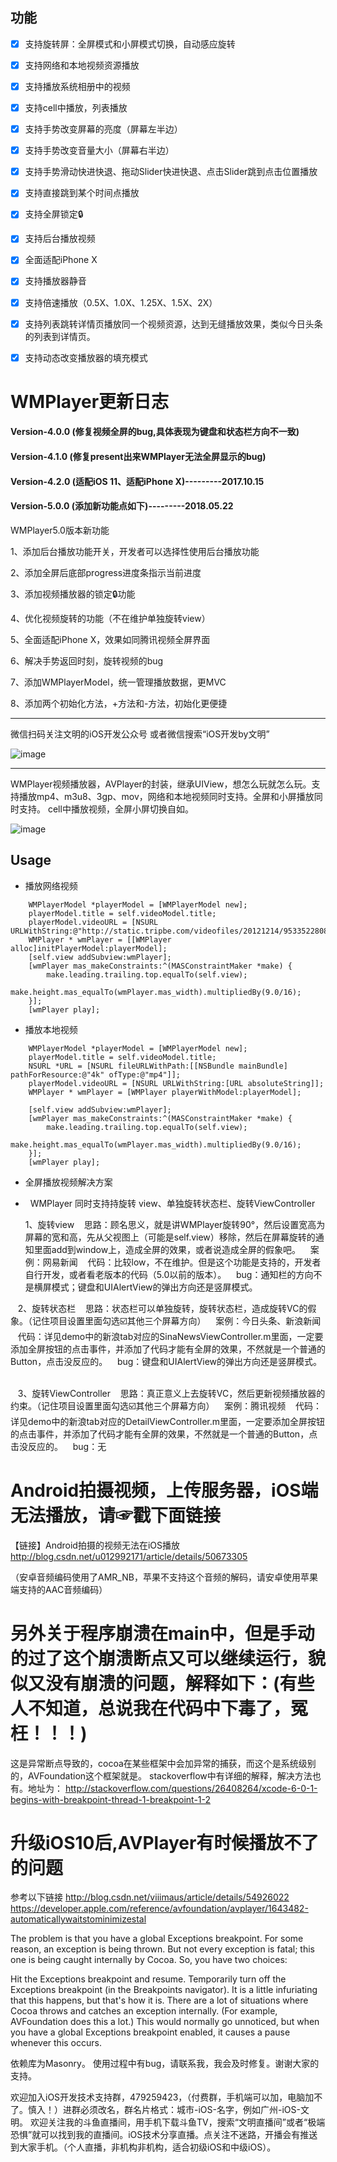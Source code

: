 ## 功能
- [x] 支持旋转屏：全屏模式和小屏模式切换，自动感应旋转
- [x] 支持网络和本地视频资源播放
- [x] 支持播放系统相册中的视频
- [x] 支持cell中播放，列表播放
- [x] 支持手势改变屏幕的亮度（屏幕左半边）
- [x] 支持手势改变音量大小（屏幕右半边）
- [x] 支持手势滑动快进快退、拖动Slider快进快退、点击Slider跳到点击位置播放
- [x] 支持直接跳到某个时间点播放
- [x] 支持全屏锁定🔒
- [x] 支持后台播放视频
- [x] 全面适配iPhone X
- [x] 支持播放器静音
- [x] 支持倍速播放（0.5X、1.0X、1.25X、1.5X、2X）
- [x] 支持列表跳转详情页播放同一个视频资源，达到无缝播放效果，类似今日头条的列表到详情页。
- [x] 支持动态改变播放器的填充模式


# WMPlayer更新日志

#### Version-4.0.0 (修复视频全屏的bug,具体表现为键盘和状态栏方向不一致)
#### Version-4.1.0 (修复present出来WMPlayer无法全屏显示的bug)
#### Version-4.2.0 (适配iOS 11、适配iPhone X)---------2017.10.15
#### Version-5.0.0 (添加新功能点如下)---------2018.05.22

WMPlayer5.0版本新功能

1、添加后台播放功能开关，开发者可以选择性使用后台播放功能

2、添加全屏后底部progress进度条指示当前进度

3、添加视频播放器的锁定🔒功能

4、优化视频旋转的功能（不在维护单独旋转view）

5、全面适配iPhone X，效果如同腾讯视频全屏界面

6、解决手势返回时刻，旋转视频的bug

7、添加WMPlayerModel，统一管理播放数据，更MVC

8、添加两个初始化方法，+方法和-方法，初始化更便捷


---
微信扫码关注文明的iOS开发公众号
或者微信搜索“iOS开发by文明”

![image](https://github.com/zhengwenming/WMPlayer/blob/master/PlayerDemo/gzh.jpg)

---

WMPlayer视频播放器，AVPlayer的封装，继承UIView，想怎么玩就怎么玩。支持播放mp4、m3u8、3gp、mov，网络和本地视频同时支持。全屏和小屏播放同时支持。
cell中播放视频，全屏小屏切换自如。

![image](https://github.com/zhengwenming/WMPlayer/blob/master/PlayerDemo/WMPlayer.gif)   

## Usage

* 播放网络视频

```
    WMPlayerModel *playerModel = [WMPlayerModel new];
    playerModel.title = self.videoModel.title;
    playerModel.videoURL = [NSURL URLWithString:@"http://static.tripbe.com/videofiles/20121214/9533522808.f4v.mp4"];
    WMPlayer * wmPlayer = [[WMPlayer alloc]initPlayerModel:playerModel];
    [self.view addSubview:wmPlayer];
    [wmPlayer mas_makeConstraints:^(MASConstraintMaker *make) {
        make.leading.trailing.top.equalTo(self.view);
        make.height.mas_equalTo(wmPlayer.mas_width).multipliedBy(9.0/16);
    }];
    [wmPlayer play];
```

* 播放本地视频

```
    WMPlayerModel *playerModel = [WMPlayerModel new];
    playerModel.title = self.videoModel.title;
    NSURL *URL = [NSURL fileURLWithPath:[[NSBundle mainBundle] pathForResource:@"4k" ofType:@"mp4"]];
    playerModel.videoURL = [NSURL URLWithString:[URL absoluteString]];
    WMPlayer * wmPlayer = [WMPlayer playerWithModel:playerModel];        
    [self.view addSubview:wmPlayer];
    [wmPlayer mas_makeConstraints:^(MASConstraintMaker *make) {
        make.leading.trailing.top.equalTo(self.view);
        make.height.mas_equalTo(wmPlayer.mas_width).multipliedBy(9.0/16);
    }];
    [wmPlayer play]; 
```    
  
 
 
* 全屏播放视频解决方案

*   WMPlayer 同时支持持旋转 view、单独旋转状态栏、旋转ViewController
  
  
  
    1、旋转view
    思路：顾名思义，就是讲WMPlayer旋转90°，然后设置宽高为屏幕的宽和高，先从父视图上（可能是self.view）移除，然后在屏幕旋转的通知里面add到window上，造成全屏的效果，或者说造成全屏的假象吧。
    案例：网易新闻
    代码：比较low，不在维护。但是这个功能是支持的，开发者自行开发，或者看老版本的代码（5.0以前的版本）。
    bug：通知栏的方向不是横屏模式；键盘和UIAlertView的弹出方向还是竖屏模式。
 
 
    2、旋转状态栏
    思路：状态栏可以单独旋转，旋转状态栏，造成旋转VC的假象。（记住项目设置里面勾选☑️其他三个屏幕方向）
    案例：今日头条、新浪新闻
    代码：详见demo中的新浪tab对应的SinaNewsViewController.m里面，一定要添加全屏按钮的点击事件，并添加了代码才能有全屏的效果，不然就是一个普通的Button，点击没反应的。
    bug：键盘和UIAlertView的弹出方向还是竖屏模式。
    
    
    3、旋转ViewController
    思路：真正意义上去旋转VC，然后更新视频播放器的约束。（记住项目设置里面勾选☑️其他三个屏幕方向）
    案例：腾讯视频
    代码：详见demo中的新浪tab对应的DetailViewController.m里面，一定要添加全屏按钮的点击事件，并添加了代码才能有全屏的效果，不然就是一个普通的Button，点击没反应的。
    bug：无
  
# Android拍摄视频，上传服务器，iOS端无法播放，请☞戳下面链接
【链接】Android拍摄的视频无法在iOS播放
http://blog.csdn.net/u012992171/article/details/50673305 

（安卓音频编码使用了AMR_NB，苹果不支持这个音频的解码，请安卓使用苹果端支持的AAC音频编码）

    
# 另外关于程序崩溃在main中，但是手动的过了这个崩溃断点又可以继续运行，貌似又没有崩溃的问题，解释如下：(有些人不知道，总说我在代码中下毒了，冤枉！！！)
这是异常断点导致的，cocoa在某些框架中会加异常的捕获，而这个是系统级别的，AVFoundation这个框架就是。
stackoverflow中有详细的解释，解决方法也有。地址为：
http://stackoverflow.com/questions/26408264/xcode-6-0-1-begins-with-breakpoint-thread-1-breakpoint-1-2


# 升级iOS10后,AVPlayer有时候播放不了的问题
参考以下链接
http://blog.csdn.net/viiimaus/article/details/54926022
https://developer.apple.com/reference/avfoundation/avplayer/1643482-automaticallywaitstominimizestal


The problem is that you have a global Exceptions breakpoint. For some reason, an exception is being thrown. But not every exception is fatal; this one is being caught internally by Cocoa. So, you have two choices:

Hit the Exceptions breakpoint and resume.
Temporarily turn off the Exceptions breakpoint (in the Breakpoints navigator).
It is a little infuriating that this happens, but that's how it is. There are a lot of situations where Cocoa throws and catches an exception internally. (For example, AVFoundation does this a lot.) This would normally go unnoticed, but when you have a global Exceptions breakpoint enabled, it causes a pause whenever this occurs.

依赖库为Masonry。
使用过程中有bug，请联系我，我会及时修复。谢谢大家的支持。

欢迎加入iOS开发技术支持群，479259423，（付费群，手机端可以加，电脑加不了。慎入！）进群必须改名，群名片格式：城市-iOS-名字，例如广州-iOS-文明。
欢迎关注我的斗鱼直播间，用手机下载斗鱼TV，搜索“文明直播间”或者“极端恐惧”就可以找到我的直播间。iOS技术分享直播。点关注不迷路，开播会有推送到大家手机。（个人直播，非机构非机构，适合初级iOS和中级iOS）。
 
